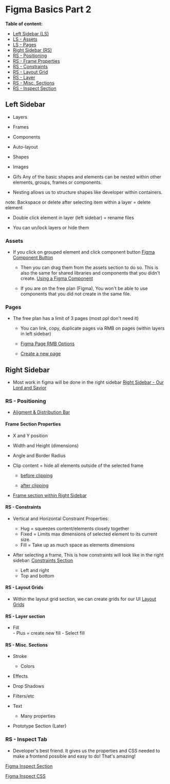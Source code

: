 # Figma Basics Part 2

**Table of content:**
 - [Left Sidebar (LS)](#item-one)
 - [LS - Assets](#item-two)
 - [LS - Pages](#item-three)
 - [Right Sidebar (RS)](#item-four)
 - [RS - Positioning](#item-five)
 - [RS - Frame Properties](#item-six)
 - [RS - Constraints](#item-seven)
 - [RS - Layout Grid](#item-eight)
 - [RS - Layer](#item-nine)
 - [RS - Misc. Sections](#item-ten)
 - [RS - Inspect Section](#item-eleven)
 
 <a id="item-one"></a>
 ## Left Sidebar
 
 - Layers
 - Frames
 - Components
 - Auto-layout
 - Shapes
 - Images
 - Gifs
  Any of the basic shapes and elements can be nested within other elements, groups, frames or components. 

  - Nesting allows us to structure shapes like developer within containers. 

  note: Backspace or delete after selecting item within a layer = delete element

  - Double click element in layer (left sidebar) = rename files

  - You can un/lock layers or hide them

<a id="item-two"></a>
### Assets

  * If you click on grouped element and click component button [Figma Component Button](./assets/component-btn.png)
    
    - Then you can drag them from the assets section to do so. This is also the same for shared libraries and components that you didn't create.
    [Using a Figma Component](./assets/Figma-Asset-Component.png)

    - If you are on the free plan (Figma), You won't be able to use components that you did not create in the same file. 

  <a id="item-three"></a>
  ### Pages
  - The free plan has a limit of 3 pages (most ppl don't need it)

    - You can link, copy, duplicate pages via RMB on pages (within layers in left sidebar)
    - [Figma Page RMB Options](./assets/Figma-Page-Options.png)

    - [Create a new page](./assets/Figma-Add-New-Page.png)


     
<a id="item-four"></a>
## Right Sidebar
   - Most work in figma will be done in the right sidebar
   [Right Sidebar - Our Lord and Savior](./assets/Right-sidebar.png)

  <a id="item-five"></a>
  ### RS - Positioning
    
  - [Aligment & Distribution Bar](./assets/Space%20and%20Alignment%20-%20Right%20Sidebar.png)  


  <a id="item-six"></a>
  #### Frame Section Properties
  - X and Y position 
  - Width and Height (dimensions)
  - Angle and Border Radius
     
  -  Clip content = hide all elements outside of the selected frame
      
     - [before clipping](./assets/Constraints-clip-content.png)

     - [after clipping](./assets/Constraints-clip-content(after).png)
  -  [Frame section within Right Sidebar](./assets/Frame-right-sidebar.png)
  
  <a id="item-seven"></a>
  #### RS - Constraints
  - Vertical and Horizontal Constraint Properties: 
      - Hug = squeezes content/elements closely together
      - Fixed = Limits max dimensions of selected element to its current size.  
      - Fill = Take up as much space as elements dimensions
        
  - After selecting a frame, This is how constraints will look like in the right sidebar:
  [Constraints Section](./assets/Constraints-right-side-bar.png)
    
    - Left and right 
    - Top and bottom

  <a id="item-eight"></a>
  #### RS - Layout Grids
  - Within the layout grid section, we can create grids for our UI
    [Layout Grids](./assets/Layout-Grids-Right-Sidebar.png)

  <a id="item-nine"></a>
  #### RS - Layer section 
   - Fill  
    - Plus = create new fill
    - Select fill

  <a id="item-ten"></a>
  #### RS - Misc. Sections
  - Stroke 
    - Colors

  - Effects
   - Drop Shadows
   - Filters/etc

  - Text 
    - Many properties


 - Prototype Section (Later)

<a id="item-eleven"></a>
### RS - Inspect Tab  
  - Developer's best friend. It gives us the properties and CSS needed to make a frontend possible and easy to do! That's amazing!

  [Figma Inspect Section](./assets/Inspect-Right-Sidebar.png)

  [Figma Inspect CSS](./assets/Inspect-CSS-code.png)

